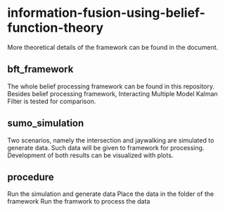 # information-fusion-using-belief-function-theory
More theoretical details of the framework can be found in the document.

## bft_framework
The whole belief processing framework can be found in this repository. Besides belief processing framework, Interacting Multiple Model Kalman Filter is tested for comparison.

## sumo_simulation
Two scenarios, namely the intersection and jaywalking are simulated to generate data. Such data will be given to framework for processing. Development of both results can be visualized with plots.

## procedure
Run the simulation and generate data
Place the data in the folder of the framework
Run the framwork to process the data
